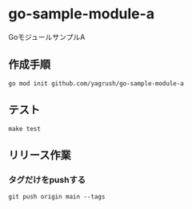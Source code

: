 # go-sample-module-a

GoモジュールサンプルA

## 作成手順

```
go mod init github.com/yagrush/go-sample-module-a
```

## テスト

```
make test
```

## リリース作業

### タグだけをpushする
```
git push origin main --tags
```